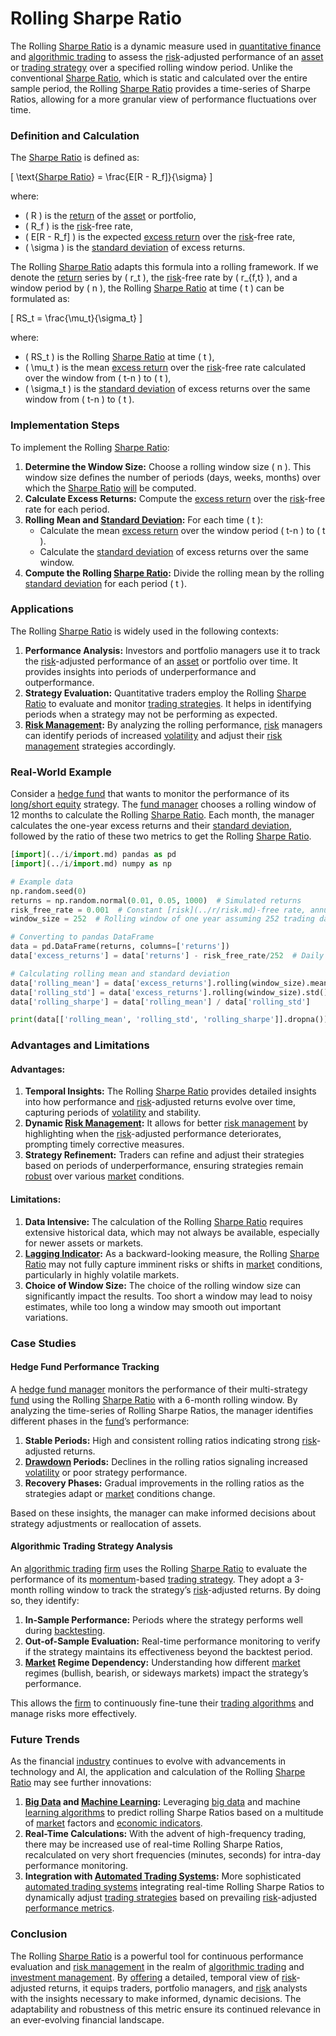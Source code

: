 # Rolling Sharpe Ratio

The Rolling [Sharpe Ratio](../s/sharpe_ratio.md) is a dynamic measure used in [quantitative finance](../q/quantitative_finance.md) and [algorithmic trading](../a/algorithmic_trading.md) to assess the [risk](../r/risk.md)-adjusted performance of an [asset](../a/asset.md) or [trading strategy](../t/trading_strategy.md) over a specified rolling window period. Unlike the conventional [Sharpe Ratio](../s/sharpe_ratio.md), which is static and calculated over the entire sample period, the Rolling [Sharpe Ratio](../s/sharpe_ratio.md) provides a time-series of Sharpe Ratios, allowing for a more granular view of performance fluctuations over time.

### Definition and Calculation

The [Sharpe Ratio](../s/sharpe_ratio.md) is defined as:

\[ \text{[Sharpe Ratio](../s/sharpe_ratio.md)} = \frac{E[R - R_f]}{\sigma} \]

where:
- \( R \) is the [return](../r/return.md) of the [asset](../a/asset.md) or portfolio,
- \( R_f \) is the [risk](../r/risk.md)-free rate,
- \( E[R - R_f] \) is the expected [excess return](../e/excess_return.md) over the [risk](../r/risk.md)-free rate,
- \( \sigma \) is the [standard deviation](../s/standard_deviation.md) of excess returns.

The Rolling [Sharpe Ratio](../s/sharpe_ratio.md) adapts this formula into a rolling framework. If we denote the [return](../r/return.md) series by \( r_t \), the [risk](../r/risk.md)-free rate by \( r_{f,t} \), and a window period by \( n \), the Rolling [Sharpe Ratio](../s/sharpe_ratio.md) at time \( t \) can be formulated as:

\[ RS_t = \frac{\mu_t}{\sigma_t} \]

where:
- \( RS_t \) is the Rolling [Sharpe Ratio](../s/sharpe_ratio.md) at time \( t \),
- \( \mu_t \) is the mean [excess return](../e/excess_return.md) over the [risk](../r/risk.md)-free rate calculated over the window from \( t-n \) to \( t \),
- \( \sigma_t \) is the [standard deviation](../s/standard_deviation.md) of excess returns over the same window from \( t-n \) to \( t \).

### Implementation Steps

To implement the Rolling [Sharpe Ratio](../s/sharpe_ratio.md):

1. **Determine the Window Size:** Choose a rolling window size \( n \). This window size defines the number of periods (days, weeks, months) over which the [Sharpe Ratio](../s/sharpe_ratio.md) [will](../w/will.md) be computed.
2. **Calculate Excess Returns:** Compute the [excess return](../e/excess_return.md) over the [risk](../r/risk.md)-free rate for each period.
3. **Rolling Mean and [Standard Deviation](../s/standard_deviation.md):** For each time \( t \):
   - Calculate the mean [excess return](../e/excess_return.md) over the window period \( t-n \) to \( t \).
   - Calculate the [standard deviation](../s/standard_deviation.md) of excess returns over the same window.
4. **Compute the Rolling [Sharpe Ratio](../s/sharpe_ratio.md):** Divide the rolling mean by the rolling [standard deviation](../s/standard_deviation.md) for each period \( t \).

### Applications

The Rolling [Sharpe Ratio](../s/sharpe_ratio.md) is widely used in the following contexts:

1. **Performance Analysis:** Investors and portfolio managers use it to track the [risk](../r/risk.md)-adjusted performance of an [asset](../a/asset.md) or portfolio over time. It provides insights into periods of underperformance and outperformance.
2. **Strategy Evaluation:** Quantitative traders employ the Rolling [Sharpe Ratio](../s/sharpe_ratio.md) to evaluate and monitor [trading strategies](../t/trading_strategies.md). It helps in identifying periods when a strategy may not be performing as expected.
3. **[Risk Management](../r/risk_management.md):** By analyzing the rolling performance, [risk](../r/risk.md) managers can identify periods of increased [volatility](../v/volatility.md) and adjust their [risk management](../r/risk_management.md) strategies accordingly.

### Real-World Example

Consider a [hedge fund](../h/hedge_fund.md) that wants to monitor the performance of its [long/short equity](../l/long_short_equity.md) strategy. The [fund manager](../f/fund_manager.md) chooses a rolling window of 12 months to calculate the Rolling [Sharpe Ratio](../s/sharpe_ratio.md). Each month, the manager calculates the one-year excess returns and their [standard deviation](../s/standard_deviation.md), followed by the ratio of these two metrics to get the Rolling [Sharpe Ratio](../s/sharpe_ratio.md).

```python
[import](../i/import.md) pandas as pd
[import](../i/import.md) numpy as np

# Example data
np.random.seed(0)
returns = np.random.normal(0.01, 0.05, 1000)  # Simulated returns
risk_free_rate = 0.001  # Constant [risk](../r/risk.md)-free rate, annualized
window_size = 252  # Rolling window of one year assuming 252 trading days

# Converting to pandas DataFrame
data = pd.DataFrame(returns, columns=['returns'])
data['excess_returns'] = data['returns'] - risk_free_rate/252  # Daily excess returns

# Calculating rolling mean and standard deviation
data['rolling_mean'] = data['excess_returns'].rolling(window_size).mean()
data['rolling_std'] = data['excess_returns'].rolling(window_size).std()
data['rolling_sharpe'] = data['rolling_mean'] / data['rolling_std']

print(data[['rolling_mean', 'rolling_std', 'rolling_sharpe']].dropna())
```

### Advantages and Limitations

#### Advantages:
1. **Temporal Insights:** The Rolling [Sharpe Ratio](../s/sharpe_ratio.md) provides detailed insights into how performance and [risk](../r/risk.md)-adjusted returns evolve over time, capturing periods of [volatility](../v/volatility.md) and stability.
2. **Dynamic [Risk Management](../r/risk_management.md):** It allows for better [risk management](../r/risk_management.md) by highlighting when the [risk](../r/risk.md)-adjusted performance deteriorates, prompting timely corrective measures.
3. **Strategy Refinement:** Traders can refine and adjust their strategies based on periods of underperformance, ensuring strategies remain [robust](../r/robust.md) over various [market](../m/market.md) conditions.

#### Limitations:
1. **Data Intensive:** The calculation of the Rolling [Sharpe Ratio](../s/sharpe_ratio.md) requires extensive historical data, which may not always be available, especially for newer assets or markets.
2. **[Lagging Indicator](../l/lagging_indicator.md):** As a backward-looking measure, the Rolling [Sharpe Ratio](../s/sharpe_ratio.md) may not fully capture imminent risks or shifts in [market](../m/market.md) conditions, particularly in highly volatile markets.
3. **Choice of Window Size:** The choice of the rolling window size can significantly impact the results. Too short a window may lead to noisy estimates, while too long a window may smooth out important variations.

### Case Studies

#### Hedge Fund Performance Tracking

A [hedge fund manager](../h/hedge_fund_manager.md) monitors the performance of their multi-strategy [fund](../f/fund.md) using the Rolling [Sharpe Ratio](../s/sharpe_ratio.md) with a 6-month rolling window. By analyzing the time-series of Rolling Sharpe Ratios, the manager identifies different phases in the [fund](../f/fund.md)’s performance:

1. **Stable Periods:** High and consistent rolling ratios indicating strong [risk](../r/risk.md)-adjusted returns.
2. **[Drawdown](../d/drawdown.md) Periods:** Declines in the rolling ratios signaling increased [volatility](../v/volatility.md) or poor strategy performance.
3. **Recovery Phases:** Gradual improvements in the rolling ratios as the strategies adapt or [market](../m/market.md) conditions change.

Based on these insights, the manager can make informed decisions about strategy adjustments or reallocation of assets.

#### Algorithmic Trading Strategy Analysis

An [algorithmic trading](../a/algorithmic_trading.md) [firm](../f/firm.md) uses the Rolling [Sharpe Ratio](../s/sharpe_ratio.md) to evaluate the performance of its [momentum](../m/momentum.md)-based [trading strategy](../t/trading_strategy.md). They adopt a 3-month rolling window to track the strategy’s [risk](../r/risk.md)-adjusted returns. By doing so, they identify:

1. **In-Sample Performance:** Periods where the strategy performs well during [backtesting](../b/backtesting.md).
2. **Out-of-Sample Evaluation:** Real-time performance monitoring to verify if the strategy maintains its effectiveness beyond the backtest period.
3. **[Market](../m/market.md) Regime Dependency:** Understanding how different [market](../m/market.md) regimes (bullish, bearish, or sideways markets) impact the strategy’s performance.

This allows the [firm](../f/firm.md) to continuously fine-tune their [trading algorithms](../t/trading_algorithms.md) and manage risks more effectively.

### Future Trends

As the financial [industry](../i/industry.md) continues to evolve with advancements in technology and AI, the application and calculation of the Rolling [Sharpe Ratio](../s/sharpe_ratio.md) may see further innovations:

1. **[Big Data](../b/big_data_in_trading.md) and [Machine Learning](../m/machine_learning.md):** Leveraging [big data](../b/big_data_in_trading.md) and machine [learning algorithms](../l/learning_algorithms_in_trading.md) to predict rolling Sharpe Ratios based on a multitude of [market](../m/market.md) factors and [economic indicators](../e/economic_indicators.md).
2. **Real-Time Calculations:** With the advent of high-frequency trading, there may be increased use of real-time Rolling Sharpe Ratios, recalculated on very short frequencies (minutes, seconds) for intra-day performance monitoring.
3. **Integration with [Automated Trading Systems](../a/automated_trading_systems.md):** More sophisticated [automated trading systems](../a/automated_trading_systems.md) integrating real-time Rolling Sharpe Ratios to dynamically adjust [trading strategies](../t/trading_strategies.md) based on prevailing [risk](../r/risk.md)-adjusted [performance metrics](../p/performance_metrics.md).

### Conclusion

The Rolling [Sharpe Ratio](../s/sharpe_ratio.md) is a powerful tool for continuous performance evaluation and [risk management](../r/risk_management.md) in the realm of [algorithmic trading](../a/algorithmic_trading.md) and [investment management](../i/investment_management.md). By [offering](../o/offering.md) a detailed, temporal view of [risk](../r/risk.md)-adjusted returns, it equips traders, portfolio managers, and [risk](../r/risk.md) analysts with the insights necessary to make informed, dynamic decisions. The adaptability and robustness of this metric ensure its continued relevance in an ever-evolving financial landscape.
